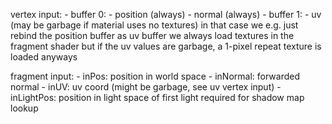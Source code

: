 vertex input:
	- buffer 0:
		- position (always)
		- normal (always)
	- buffer 1:
		- uv (may be garbage if material uses no textures)
		  in that case we e.g. just rebind the position buffer as uv buffer
		  we always load textures in the fragment shader but if the
		  uv values are garbage, a 1-pixel repeat texture is loaded anyways

fragment input:
	- inPos: position in world space
	- inNormal: forwarded normal
	- inUV: uv coord (might be garbage, see uv vertex input)
	- inLightPos: position in light space of first light
	  required for shadow map lookup
